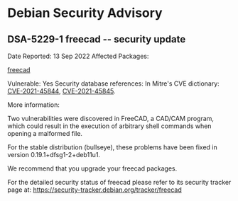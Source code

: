 
Debian Security Advisory
========================


DSA-5229-1 freecad -- security update
-------------------------------------



Date Reported:
13 Sep 2022
Affected Packages:

[freecad](https://packages.debian.org/src:freecad)

Vulnerable:
Yes
Security database references:
In Mitre's CVE dictionary: [CVE-2021-45844](https://security-tracker.debian.org/tracker/CVE-2021-45844), [CVE-2021-45845](https://security-tracker.debian.org/tracker/CVE-2021-45845).  

More information:

Two vulnerabilities were discovered in FreeCAD, a CAD/CAM program,
which could result in the execution of arbitrary shell commands when
opening a malformed file.


For the stable distribution (bullseye), these problems have been fixed in
version 0.19.1+dfsg1-2+deb11u1.


We recommend that you upgrade your freecad packages.


For the detailed security status of freecad please refer to
its security tracker page at:
<https://security-tracker.debian.org/tracker/freecad>





